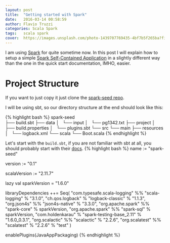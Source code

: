 ```yaml
---
layout: post
title:  "Getting started with Spark"
date:   2016-03-14 00:58:59
author: Flavio Truzzi
categories: Scala Spark
tags:	scala spark
cover:  https://images.unsplash.com/photo-1439707769435-4bf7b5f265ba?fit=crop&fm=jpg&h=400&q=100&w=1450
---
```


I am using [Spark](http://spark.apache.org/) for quite sometime now. In this post I will explain how to setup a simple [Spark Self-Contained Application](http://spark.apache.org/docs/latest/quick-start.html#self-contained-applications) in a slightly different way than the one in the quick start documentation, IMHO, easier.

# Project Structure

If you want to just copy it just clone the [spark-seed repo](https://github.com/flaviotruzzi/spark-seed).

I will be using sbt, so our directory structure at the end should look like this:

{% highlight bash %}
spark-seed    
├── build.sbt
├── data
│   └── input
│       └── pg1342.txt
├── project
│   ├── build.properties
│   └── plugins.sbt
└── src
    └── main
        ├── resources
        │   └── logback.xml
        └── scala
            └── Boot.scala
{% endhighlight %}

Let's start with the `build.sbt`, if you are not familiar with sbt at all, you should probably start with their [docs](http://www.scala-sbt.org/).
{% highlight bash %}
name := "spark-seed"

version := "0.1"

scalaVersion := "2.11.7"

lazy val sparkVersion = "1.6.0"

libraryDependencies ++= Seq(
  "com.typesafe.scala-logging" %% "scala-logging" % "3.1.0",
  "ch.qos.logback" % "logback-classic" % "1.1.3",
  "org.json4s" %% "json4s-native" % "3.3.0",
  "org.apache.spark" %% "spark-core" % sparkVersion,
  "org.apache.spark" %% "spark-sql" % sparkVersion,
  "com.holdenkarau" % "spark-testing-base_2.11" % "1.6.0_0.3.1",
  "org.scalactic" %% "scalactic" % "2.2.6",
  "org.scalatest" %% "scalatest" % "2.2.6" % "test"
)

enablePlugins(JavaAppPackaging)
{% endhighlight %}
